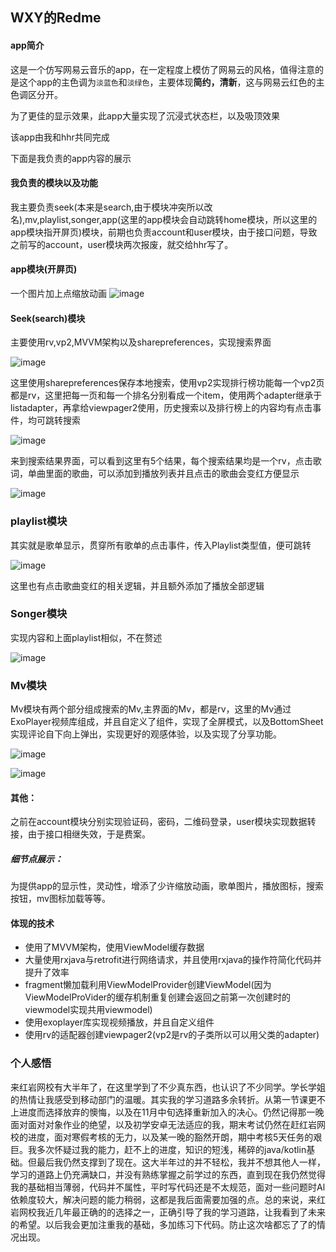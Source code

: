 ## WXY的Redme

#### app简介

这是一个仿写网易云音乐的app，在一定程度上模仿了网易云的风格，值得注意的是这个app的主色调为`淡蓝色`和`淡绿色`，主要体现**简约，清新**，这与网易云红色的主色调区分开。

为了更佳的显示效果，此app大量实现了沉浸式状态栏，以及吸顶效果

该app由我和hhr共同完成

下面是我负责的app内容的展示

#### 我负责的模块以及功能

我主要负责seek(本来是search,由于模块冲突所以改名),mv,playlist,songer,app(这里的app模块会自动跳转home模块，所以这里的app模块指开屏页)模块，前期也负责account和user模块，由于接口问题，导致之前写的account，user模块两次报废，就交给hhr写了。

#### app模块(开屏页)

一个图片加上点缩放动画
![image](https://github.com/HI-IR/OneRainbow/blob/master/redme_wxy/mmexport1753521725845.gif)

#### Seek(search)模块

主要使用rv,vp2,MVVM架构以及sharepreferences，实现搜索界面

![image](https://github.com/HI-IR/OneRainbow/blob/master/redme_wxy/mmexport1753519364762.gif)

这里使用sharepreferences保存本地搜索，使用vp2实现排行榜功能每一个vp2页都是rv，这里把每一页和每一个排名分别看成一个item，使用两个adapter继承于listadapter，再拿给viewpager2使用，历史搜索以及排行榜上的内容均有点击事件，均可跳转搜索

![image](https://github.com/HI-IR/OneRainbow/blob/master/redme_wxy/Screenshot_2025-07-26-16-38-39-10_84258bf26a1e533.jpg)

来到搜索结果界面，可以看到这里有5个结果，每个搜索结果均是一个rv，点击歌词，单曲里面的歌曲，可以添加到播放列表并且点击的歌曲会变红方便显示

![image](https://github.com/HI-IR/OneRainbow/blob/master/redme_wxy/mmexport1753520127629.gif)

### playlist模块

其实就是歌单显示，贯穿所有歌单的点击事件，传入Playlist类型值，便可跳转

![image](https://github.com/HI-IR/OneRainbow/blob/master/redme_wxy/mmexport1753520453511.gif)

这里也有点击歌曲变红的相关逻辑，并且额外添加了播放全部逻辑

### Songer模块

实现内容和上面playlist相似，不在赘述

![image](https://github.com/HI-IR/OneRainbow/blob/master/redme_wxy/mmexport1753520609247.gif)

### Mv模块

Mv模块有两个部分组成搜索的Mv,主界面的Mv，都是rv，这里的Mv通过ExoPlayer视频库组成，并且自定义了组件，实现了全屏模式，以及BottomSheet实现评论自下向上弹出，实现更好的观感体验，以及实现了分享功能。



![image](https://github.com/HI-IR/OneRainbow/blob/master/redme_wxy/Screenshot_2025-07-26-15-47-24-63_84258bf26a1e533.jpg)



![image](https://github.com/HI-IR/OneRainbow/blob/master/redme_wxy/mmexport1753521105834.gif)

#### 其他：

之前在account模块分别实现验证码，密码，二维码登录，user模块实现数据转接，由于接口相继失效，于是费案。

##### 细节点展示：

为提供app的显示性，灵动性，增添了少许缩放动画，歌单图片，播放图标，搜索按钮，mv图标加载等等。

#### 体现的技术

* 使用了MVVM架构，使用ViewModel缓存数据
* 大量使用rxjava与retrofit进行网络请求，并且使用rxjava的操作符简化代码并提升了效率
* fragment懒加载利用ViewModelProvider创建ViewModel(因为ViewModelProVider的缓存机制重复创建会返回之前第一次创建时的viewmodel实现共用viewmodel)
* 使用exoplayer库实现视频播放，并且自定义组件
* 使用rv的适配器创建viewpager2(vp2是rv的子类所以可以用父类的adapter)

### 个人感悟

来红岩网校有大半年了，在这里学到了不少真东西，也认识了不少同学。学长学姐的热情让我感受到移动部门的温暖。其实我的学习道路多余转折。从第一节课更不上进度而选择放弃的懊悔，以及在11月中旬选择重新加入的决心。仍然记得那一晚面对面对对象作业的绝望，以及初学安卓无法适应的我，期末考试仍然在赶红岩网校的进度，面对寒假考核的无力，以及某一晚的豁然开朗，期中考核5天任务的艰巨。我多次怀疑过我的能力，赶不上的进度，知识的短浅，稀碎的java/kotlin基础。但最后我仍然支撑到了现在。这大半年过的并不轻松，我并不想其他人一样，学习的道路上仍充满缺口，并没有熟练掌握之前学过的东西，直到现在我仍然觉得我的基础相当薄弱，代码并不属性，平时写代码还是不太规范，面对一些问题时Al依赖度较大，解决问题的能力稍弱，这都是我后面需要加强的点。总的来说，来红岩网校我近几年最正确的的选择之一，正确引导了我的学习道路，让我看到了未来的希望。以后我会更加注重我的基础，多加练习下代码。防止这次啥都忘了了的情况出现。